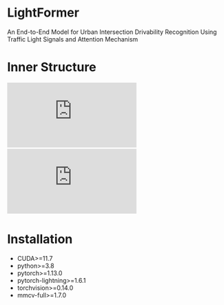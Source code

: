 # LightFormer
An End-to-End Model for Urban Intersection Drivability Recognition Using Traffic Light Signals and Attention Mechanism

# Inner Structure
![image](https://github.com/DanielMing123/LightFormer/blob/main/imgs/new2_arc.pdf)
![image](https://github.com/DanielMing123/LightFormer/blob/main/imgs/new_encoder.pdf)
# Installation
* CUDA>=11.7
* python>=3.8
* pytorch>=1.13.0
* pytorch-lightning>=1.6.1
*  torchvision>=0.14.0
*  mmcv-full>=1.7.0
